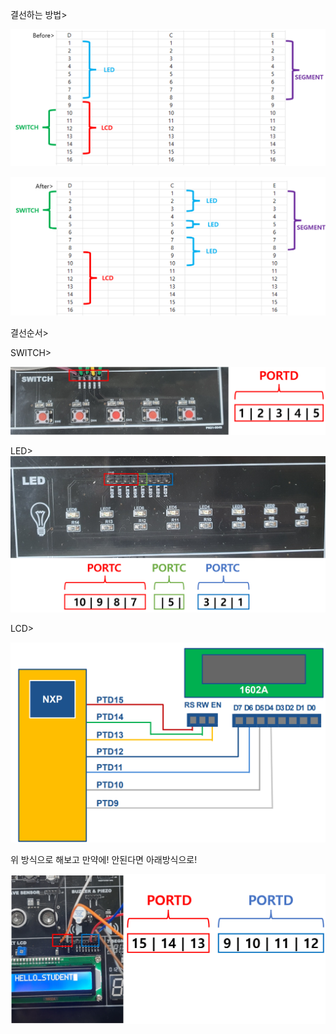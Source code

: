 결선하는 방법>

![image-20231212050922798](./../images/image-20231212050922798.png)

![image-20231212050938325](./../images/image-20231212050938325.png)

결선순서>

SWITCH>

![image-20231218134810544](./../images/image-20231218134810544.png)



LED>
<img src="./../images/image-20231218135249473.png" alt="image-20231218135249473" style="zoom:150%;" />



LCD>

<img src="./../images/image-20231218162654711.png" alt="image-20231218162654711" style="zoom:150%;" />

위 방식으로 해보고 만약에! 안된다면 아래방식으로!

![image-20231216154821549](./../images/image-20231216154821549.png)